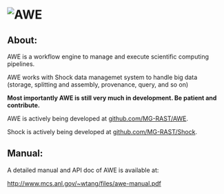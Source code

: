 ![AWE](https://raw.github.com/MG-RAST/AWE/master/site/assets/img/awe_logo.png)
=====

About:
------

AWE is a workflow engine to manage and execute scientific computing pipelines.

AWE works with Shock data managemet system to handle big data (storage, splitting and assembly, provenance, query, and so on)

**Most importantly AWE  is still very much in development. Be patient and contribute.**

AWE is actively being developed at [github.com/MG-RAST/AWE](http://github.com/MG-RAST/AWE).

Shock is actively being developed at [github.com/MG-RAST/Shock](http://github.com/MG-RAST/Shock).


Manual:
------

A detailed manual and API doc of AWE is available at:

http://www.mcs.anl.gov/~wtang/files/awe-manual.pdf

